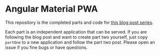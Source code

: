 # Angular Material PWA

This repository is the completed parts and code for [this blog post series](https://medium.com/@michaellabieniec/part-1-building-a-progressive-web-application-pwa-with-angular-material-and-aws-amplify-5c741c957259).

Each part is an independent application that can be served. If you are following the blog post and want to create part two yourself, just copy `partOne` to a new application and follow the part two post. Please open an issue if you fine bugs or have questions.
